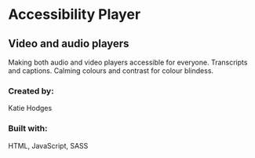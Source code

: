 # Accessibility Player

## Video and audio players
Making both audio and video players accessible for everyone. Transcripts and captions. Calming colours and contrast for colour blindess.

### Created by:
Katie Hodges

### Built with:
HTML, JavaScript, SASS

